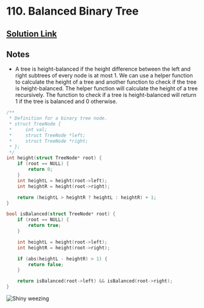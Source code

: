# 110. Balanced Binary Tree

## [Solution Link](https://leetcode.com/submissions/detail/1487389424/)

## Notes

- A tree is height-balanced if the height difference between the left and right subtrees of every node is at most 1.
We can use a helper function to calculate the height of a tree and another function to check if the tree is height-balanced.
The helper function will calculate the height of a tree recursively.
The function to check if a tree is height-balanced will return 1 if the tree is balanced and 0 otherwise.

```c
/**
 * Definition for a binary tree node.
 * struct TreeNode {
 *     int val;
 *     struct TreeNode *left;
 *     struct TreeNode *right;
 * };
 */
int height(struct TreeNode* root) {
    if (root == NULL) {
        return 0;
    }
    int heightL = height(root->left);
    int heightR = height(root->right);

    return (heightL > heightR ? heightL : heightR) + 1;
}

bool isBalanced(struct TreeNode* root) {
    if (root == NULL) {
        return true;
    }

    int heightL = height(root->left);
    int heightR = height(root->right);

    if (abs(heightL - heightR) > 1) {
        return false;
    }

    return isBalanced(root->left) && isBalanced(root->right);
}
```

![Shiny weezing](https://projectpokemon.org/images/shiny-sprite/weezing.gif)
